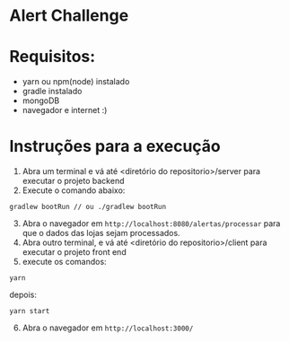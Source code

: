 
# Alert Challenge

# Requisitos: 
- yarn ou npm(node) instalado
- gradle instalado
- mongoDB 
- navegador e internet :)
# Instruções para a execução
1. Abra um terminal e vá até  <diretório do repositorio>/server para executar o projeto backend
2. Execute o comando abaixo:
``` 
gradlew bootRun // ou ./gradlew bootRun
```
3. Abra o navegador em `http://localhost:8080/alertas/processar` para que o dados das lojas sejam processados. 
4. Abra outro terminal, e vá até <diretório do repositorio>/client para executar o projeto front end
5. execute os comandos:
```
yarn 
```
depois:
```
yarn start
```
6. Abra o navegador em
`http://localhost:3000/`

